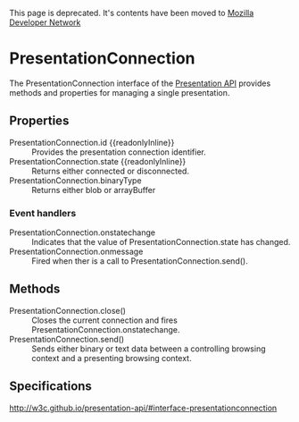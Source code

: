 This page is deprecated. It's contents have been moved to [Mozilla Developer Network](https://developer.mozilla.org/en-US/)

# PresentationConnection

The PresentationConnection interface of the [Presentation API](Presentation_API.md) provides methods and properties for managing a single presentation.

## Properties

<dl>
  <dt>PresentationConnection.id {{readonlyInline}}</dt>
  <dd>Provides the presentation connection identifier.</dd>
  <dt>PresentationConnection.state {{readonlyInline}}</dt>
  <dd>Returns either connected or disconnected.</dd>
  <dt>PresentationConnection.binaryType</dt>
  <dd>Returns either blob or arrayBuffer</dd>
</dl>

### Event handlers

<dl>
  <dt>PresentationConnection.onstatechange</dt>
  <dd>Indicates that the value of PresentationConnection.state has changed.</dd>
  <dt>PresentationConnection.onmessage</dt>
  <dd>Fired when ther is a call to PresentationConnection.send(). </dd>
</dl>

## Methods

<dl>
  <dt>PresentationConnection.close()</dt>
  <dd>Closes the current connection and fires PresentationConnection.onstatechange.</dd>
  <dt>PresentationConnection.send()</dt>
  <dd>Sends either binary or text data between a controlling browsing context and a presenting browsing context.</dd>
</dl>

## Specifications

<http://w3c.github.io/presentation-api/#interface-presentationconnection>
